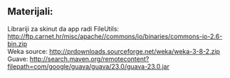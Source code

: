
## Materijali:

Librariji za skinut da app radi
FileUtils: http://ftp.carnet.hr/misc/apache//commons/io/binaries/commons-io-2.6-bin.zip <br>
Weka source: http://prdownloads.sourceforge.net/weka/weka-3-8-2.zip <br>
Guave: http://search.maven.org/remotecontent?filepath=com/google/guava/guava/23.0/guava-23.0.jar <br>

